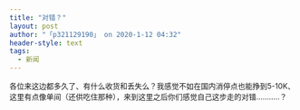 ```yaml
---
title: "对错？"
layout: post
author: "「p321129190」 on 2020-1-12 04:32"
header-style: text
tags:
  - 新闻
---
```


<head></head>
<body>
 <font size="2">各位来这边都多久了、有什么收货和丢失么？我感觉不如在国内消停点也能挣到5-10K、这里有点像单间（还供吃住那种），来到这里之后你们感觉自己这步走的对错...........？</font>
</body>


